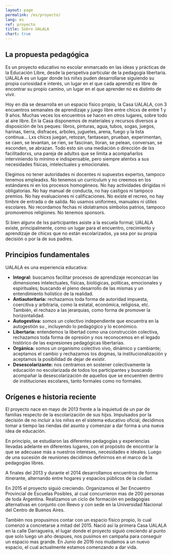 ```yaml
---
layout: page
permalink: /es/proyecto/
lang: es
ref: proyecto
title: Sobre UALALA
chart: true
---
```


## La propuesta pedagógica

Es un proyecto educativo no escolar enmarcado en las ideas y prácticas de la Educación Libre, desde la perspetiva particular de la pedagogía libertaria. UALALA es un lugar donde lxs niñxs puden desarrollarse siguiendo su propia curiosidad e interés, un lugar en el que cada aprendiz es libre de encontrar su propio camino, un lugar en el que aprender no es distinto de vivir.

Hoy en día se desarrolla en un espacio físico propio, la Casa UALALA, con 3 encuentros semanales de aprendizaje y juego libre entre chicxs de entre 1 y 9 años. Muchas veces los encuentros se hacen en otros lugares, sobre todo al aire libre. En la Casa disponemos de materiales y recursos diversos a disposición de lxs peques: libros, pinturas, agua, tubos, sogas, juegos, harinas, tierra, disfraces, arboles, juguetes, arena, fuego y la lista continua... Lxs chicxs juegan, retozan, fantasean, prueban, experimentan, se caen, se levantan, se rien, se fascinan, lloran, se pelean, conversan, se esconden, se abrazan. Todo esto sin una mediación o dirección de lxs facilitadorxs, una pareja de adultxs que se limita a acompañarlos interviniendo lo mínimo e indispensable, pero siempre atentxs a sus necesidades físicas, intelectuales y emocionales.

Elegimos no tener autoridades ni docentes ni supuestxs expertxs, tampoco tenemos empleadxs. No tenemos un curriculum y no creemos en los estándares ni en los procesos homogéneos. No hay actividades dirigidas ni obligatorias. No hay manual de conducta, no hay castigos ni tampoco premios. No hay evaluaciones ni calificaciones. No existe el recreo, no hay timbre de entrada o de salida. No usamos uniformes, manuales ni útiles escolares. No recordamos fechas ni idolatramos símbolos patrios, tampoco promovemos religiones. No tenemos sponsors.

Si bien algunx de lxs participantes asiste a la escuela formal; UALALA existe, principalmente, como un lugar para el encuentro, crecimiento y aprendizaje de chicxs que no están escolarizados, ya sea por su propia decisión o por la de sus padres.



## Principios fundamentales

UALALA es una experiencia educativa:

* **Integral:** buscamos facilitar procesos de aprendizaje reconozcan las dimensiones intelectuales, físicas, biológicas, políticas, emocionales y espirituales; buscando el pleno desarrollo de las mismas y un entendimiento holístico de la realidad.
* **Antiautoritaria:** rechazamos toda forma de autoridad impuesta, coercitiva y arbitraria, como la estatal, económica, religiosa, etc. También, el rechazo a las jerarquias, como forma de promover la horizontalidad.
* **Autogestiva:** somos un colectivo independiente que encuentra en la autogestión su , incluyendo lo pedagógico y lo económico.
* **Libertaria:** entendemos la libertad como una construcción colectiva, rechazamos toda forma de opresión y nos reconocemos en el legado histórico de las expresiones pedagógicas libertarias.
* **Orgánica:** somos un organismo colectivo vivo, dinámico y cambiante; aceptamos el cambio y rechazamos los dogmas, la institucionalización y aceptamos la posibilidad de dejar de existir.
* **Desescolarizante:** nos centramos en sostener colectivamente la educación no escolarizada de todos los participantes y buscando acompañar la desescolarización de aquellos que se encuentren dentro de instituciones escolares, tanto formales como no formales.


## Orígenes e historia reciente

El proyecto nace en mayo de 2013 frente a la inquietud de un par de familias respecto de la escolarización de sus hijxs. Impulsados por la decisión de no incluir a los niñxs en el sistema educativo oficial, decidimos tomar a tiempo las riendas del asunto y comenzar a dar forma a una nueva idea de educación.

En principio, se estudiaron las diferentes pedagogías y experiencias llevadas adelante en diferentes lugares, con el propósito de encontrar la que se adecuase más a nuestros intereses, necesidades e ideales. Luego de una sucesión de reuniones decidimos definirnos en el marco de la pedagogías libres.

A finales del 2013 y durante el 2014 desarrollamos encuentros de forma itinerante, alternando entre hogares y espacios públicos de la ciudad.

En 2015 el proyecto siguió creciendo. Organizamos el 3er Encuentro Provincial de Escuelas Posibles, al cual concurrieron mas de 200 personas de toda Argentina. Realizamos un ciclo de formación en pedagogías alternativas en conjunto con Reevo y con sede en la Universidad Nacional del Centro de Buenos Aires.

También nos propusimos contar con un espacio físico propio, lo cual comenzó a concretarse a mitad del 2015. Nació así la primera Casa UALALA en la calle Darragueira, el lugar donde el proyecto siguió creciendo al punto que solo luego un año despues, nos pusimos en campaña para conseguir un espacio mas grande. En Junio de 2016 nos mudamos a un nuevo espacio, el cual actualmente estamos comenzando a dar vida.
